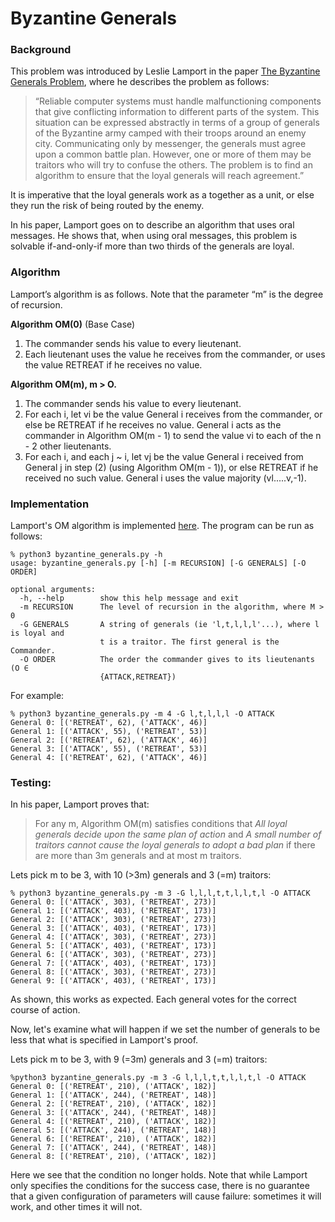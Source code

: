 # Byzantine Generals
### Background
This problem was introduced by Leslie Lamport in the paper 
[The Byzantine Generals Problem](https://www.microsoft.com/en-us/research/uploads/prod/2016/12/The-Byzantine-Generals-Problem.pdf), 
where he describes the problem as follows:

> “Reliable computer systems must handle malfunctioning 
> components that give conflicting information to different 
> parts of the system. This situation can be expressed 
> abstractly in terms of a group of generals of the Byzantine 
> army camped with     their troops around an enemy city. 
> Communicating only by messenger, the generals must agree 
> upon a common battle plan. However, one or more of them may 
> be traitors who will try     to confuse the others. The 
> problem is to find an algorithm to ensure that the loyal 
> generals will reach agreement.”

It is imperative that the loyal generals work as a together 
as a unit, or else they run the risk of being routed by the 
enemy.

In his paper, Lamport goes on to describe an algorithm that 
uses oral messages.  He shows that, when using oral messages, 
this problem is solvable if-and-only-if more than two thirds 
of the generals are loyal. 


### Algorithm
Lamport’s algorithm is as follows. Note that the parameter 
“m” is the degree of recursion.

**Algorithm OM(0)** (Base Case)
1. The commander sends his value to every lieutenant.
2. Each lieutenant uses the value he receives from the 
commander, or uses the value RETREAT if he receives no value. 

**Algorithm OM(m), m > O.** 
1. The commander sends his value to every lieutenant. 
2. For each i, let vi be the value General i receives 
from the commander, or else be RETREAT if he receives no 
value. General i acts as the commander in Algorithm 
OM(m - 1) to send the value vi to each of the n - 2 other 
lieutenants. 
3. For each i, and each j ~ i, let vj be the value 
General i received from General j in step (2) (using 
Algorithm  OM(m  -  1)), or else RETREAT if he received no 
such value. General i uses the value majority 
(vl.....v,-1).

### Implementation
Lamport's OM algorithm is implemented 
[here](byzantine_generals.py).  The program can be run as follows:
```
% python3 byzantine_generals.py -h       
usage: byzantine_generals.py [-h] [-m RECURSION] [-G GENERALS] [-O ORDER]

optional arguments:
  -h, --help        show this help message and exit
  -m RECURSION      The level of recursion in the algorithm, where M > 0
  -G GENERALS       A string of generals (ie 'l,t,l,l,l'...), where l is loyal and
                    t is a traitor. The first general is the Commander.
  -O ORDER          The order the commander gives to its lieutenants (O ∈
                    {ATTACK,RETREAT})
```

For example:
```
% python3 byzantine_generals.py -m 4 -G l,t,l,l,l -O ATTACK
General 0: [('RETREAT', 62), ('ATTACK', 46)]
General 1: [('ATTACK', 55), ('RETREAT', 53)]
General 2: [('RETREAT', 62), ('ATTACK', 46)]
General 3: [('ATTACK', 55), ('RETREAT', 53)]
General 4: [('RETREAT', 62), ('ATTACK', 46)]
```
 
### Testing:
In his paper, Lamport proves that:
> For any m, Algorithm OM(m) satisfies conditions that
> *All loyal generals decide upon the same plan of action* and
> *A small number of traitors cannot cause the loyal 
> generals to adopt a bad plan* if there are more than 3m 
> generals and at most m traitors. 

Lets pick m to be 3, with 10 (>3m) generals and 3 (=m) traitors:
```
% python3 byzantine_generals.py -m 3 -G l,l,l,t,t,l,l,t,l -O ATTACK
General 0: [('ATTACK', 303), ('RETREAT', 273)]
General 1: [('ATTACK', 403), ('RETREAT', 173)]
General 2: [('ATTACK', 303), ('RETREAT', 273)]
General 3: [('ATTACK', 403), ('RETREAT', 173)]
General 4: [('ATTACK', 303), ('RETREAT', 273)]
General 5: [('ATTACK', 403), ('RETREAT', 173)]
General 6: [('ATTACK', 303), ('RETREAT', 273)]
General 7: [('ATTACK', 403), ('RETREAT', 173)]
General 8: [('ATTACK', 303), ('RETREAT', 273)]
General 9: [('ATTACK', 403), ('RETREAT', 173)]
```
As shown, this works as expected. Each general votes for
the correct course of action.

Now, let's examine what will happen if we set the number of 
generals to be less that what is specified in Lamport's
proof.

Lets pick m to be 3, with 9 (=3m) generals and 3 (=m) traitors:
```
%python3 byzantine_generals.py -m 3 -G l,l,l,t,t,l,l,t,l -O ATTACK
General 0: [('RETREAT', 210), ('ATTACK', 182)]
General 1: [('ATTACK', 244), ('RETREAT', 148)]
General 2: [('RETREAT', 210), ('ATTACK', 182)]
General 3: [('ATTACK', 244), ('RETREAT', 148)]
General 4: [('RETREAT', 210), ('ATTACK', 182)]
General 5: [('ATTACK', 244), ('RETREAT', 148)]
General 6: [('RETREAT', 210), ('ATTACK', 182)]
General 7: [('ATTACK', 244), ('RETREAT', 148)]
General 8: [('RETREAT', 210), ('ATTACK', 182)]
```
Here we see that the condition no longer holds.  Note that
while Lamport only specifies the conditions for the 
success case, there is no guarantee that a given configuration
of parameters will cause failure: sometimes it will work, 
and other times it will not.
